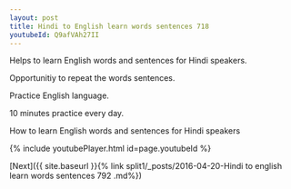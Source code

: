 ```yaml
---
layout: post
title: Hindi to English learn words sentences 718 
youtubeId: Q9afVAh27II
---
```

 
 
Helps to learn English words and sentences for Hindi speakers.

Opportunitiy to repeat the words sentences. 

Practice English language. 
 
10 minutes practice every day. 
 
How to learn English words and sentences for Hindi speakers 
 
{% include youtubePlayer.html id=page.youtubeId %}
 
 
[Next]({{ site.baseurl }}{% link  split1/_posts/2016-04-20-Hindi to english learn words sentences 792 .md%})
 
